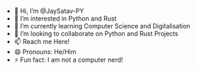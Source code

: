 - 👋 Hi, I’m @JaySatav-PY
- 👀 I’m interested in Python and Rust 
- 🌱 I’m currently learning Computer Science and Digitalisation 
- 💞️ I’m looking to collaborate on Python and Rust Projects
- 📫 Reach me Here!
- 😄 Pronouns: He/Him
- ⚡ Fun fact: I am not a computer nerd!


<!---
JaySatav-PY/JaySatav-PY is a ✨ special ✨ repository because its `README.md` (this file) appears on your GitHub profile.
You can click the Preview link to take a look at your changes.
--->
